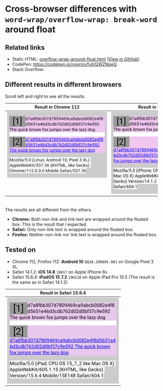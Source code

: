 # Cross-browser differences with `word-wrap/overflow-wrap: break-word` around float

## Related links

- Static HTML: [overflow-wrap-around-float.html](https://nooriro.github.io/hello/230415-overflow-wrap-around-float/overflow-wrap-around-float.html) \([View in GitHub](overflow-wrap-around-float.html)\)
- CodePen: <https://codepen.io/nooriro/full/QWZNqeQ>
- Stack Overflow:

## Different results in different browsers

Scroll left and right to see all the results.

<table>
  <thead>
    <tr>
      <th>Result in Chrome 112</th>
      <th>Result in Safari 14.1.2</th>
      <th>Result in Firefox 112</th>
    </tr>
  </thead>
  <tbody align="center" valign="top">
    <tr>
      <td><img src="overflow-wrap-around-float-android-chrome-112-230415.png" alt="overflow-wrap-around-float-android-chrome-112-230415" width="368"></td>
      <td><img src="overflow-wrap-around-float-ios-safari-14_1_2-230415.png" alt="overflow-wrap-around-float-ios-safari-14_1_2-230415" width="368"></td>
      <td><img src="overflow-wrap-around-float-android-firefox-112-230415.png" alt="overflow-wrap-around-float-android-firefox-112-230415" width="368"></td>
    </tr>
  </tbody>
  <tfoot>
    <tr>
      <td>&emsp;&emsp;&emsp;&emsp;&emsp;&emsp;&emsp;&emsp;&emsp;&emsp;&emsp;&emsp;&emsp;&emsp;&emsp;&emsp;&emsp;&emsp;&emsp;&emsp;&emsp;&emsp;&emsp;&ensp;</td>
      <td>&emsp;&emsp;&emsp;&emsp;&emsp;&emsp;&emsp;&emsp;&emsp;&emsp;&emsp;&emsp;&emsp;&emsp;&emsp;&emsp;&emsp;&emsp;&emsp;&emsp;&emsp;&emsp;&emsp;&ensp;</td>
      <td>&emsp;&emsp;&emsp;&emsp;&emsp;&emsp;&emsp;&emsp;&emsp;&emsp;&emsp;&emsp;&emsp;&emsp;&emsp;&emsp;&emsp;&emsp;&emsp;&emsp;&emsp;&emsp;&emsp;&ensp;</td>
    </tr>
  </tfoot>
</table>

The results are all different from the others.

- **Chrome:** Both non-link and link text are wrapped around the floated box. This is the result that I expected.
- **Safari:** Only non-link text is wrapped around the floated box.
- **Firefox:** Neither non-link nor link text is wrapped around the floated box.

## Tested on

- Chrome 112, Firefox 112: **Android 10** `QQ3A.200805.001` on Google Pixel 3 XL
- Safari 14.1.2: **iOS 14.8** `18H17` on Apple iPhone 6s
- Safari 15.6.4: **iPadOS 15.7.2** `19H218` on Apple iPad Pro 10.5 (The result is the same as in Safari 14.1.2)

<table>
  <thead>
    <tr>
      <th>Result in Safari 15.6.4</th>
    </tr>
  </thead>
  <tbody align="center" valign="top">
    <tr>
      <td><img src="overflow-wrap-around-float-ipados-safari-15_6_4-mobile-230415.png" alt="overflow-wrap-around-float-ipados-safari-15_6_4-mobile-230415" width="368"></td>
    </tr>
  </tbody>
  <tfoot>
    <tr>
      <td>&emsp;&emsp;&emsp;&emsp;&emsp;&emsp;&emsp;&emsp;&emsp;&emsp;&emsp;&emsp;&emsp;&emsp;&emsp;&emsp;&emsp;&emsp;&emsp;&emsp;&emsp;&emsp;&emsp;&ensp;</td>
    </tr>
  </tfoot>
</table>
